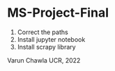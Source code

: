 # MS-Project-Final
1. Correct the paths
2. Install jupyter notebook
3. Install scrapy library 


Varun Chawla
UCR, 2022
